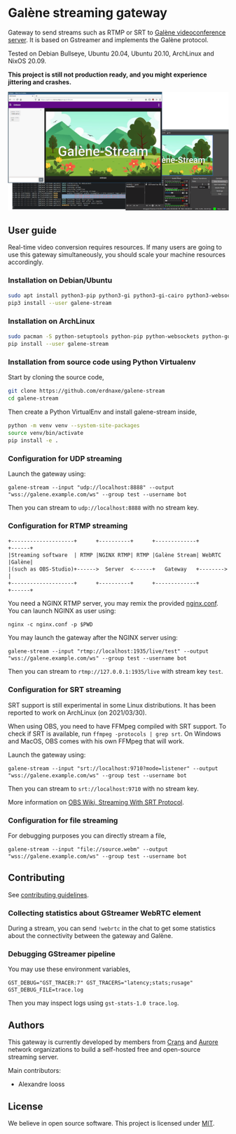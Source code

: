# Galène streaming gateway

Gateway to send streams such as RTMP or SRT to
[Galène videoconference server](https://galene.org/).
It is based on Gstreamer and implements the Galène protocol.

Tested on Debian Bullseye, Ubuntu 20.04, Ubuntu 20.10, ArchLinux and NixOS 20.09.

**This project is still not production ready, and you might experience
jittering and crashes.**

![Streaming from OBS to Galène, video background from KaMy Video Stock](./docs/demo.png)

## User guide

Real-time video conversion requires resources. If many users are going to use
this gateway simultaneously, you should scale your machine resources
accordingly.

### Installation on Debian/Ubuntu

```bash
sudo apt install python3-pip python3-gi python3-gi-cairo python3-websockets gir1.2-gst-plugins-bad-1.0 gstreamer1.0-plugins-good gstreamer1.0-plugins-bad gstreamer1.0-plugins-ugly gstreamer1.0-libav gstreamer1.0-nice
pip3 install --user galene-stream
```

### Installation on ArchLinux

```bash
sudo pacman -S python-setuptools python-pip python-websockets python-gobject gobject-introspection gst-python gst-plugins-base gst-plugins-bad gst-plugins-ugly gst-libav
pip install --user galene-stream
```

### Installation from source code using Python Virtualenv

Start by cloning the source code,

```bash
git clone https://github.com/erdnaxe/galene-stream
cd galene-stream
```

Then create a Python VirtualEnv and install galene-stream inside,

```bash
python -m venv venv --system-site-packages
source venv/bin/activate
pip install -e .
```

### Configuration for UDP streaming

Launch the gateway using:

```
galene-stream --input "udp://localhost:8888" --output "wss://galene.example.com/ws" --group test --username bot
```

Then you can stream to `udp://localhost:8888` with no stream key.

### Configuration for RTMP streaming

```
+--------------------+      +----------+      +-------------+        +------+
|Streaming software  | RTMP |NGINX RTMP| RTMP |Galène Stream| WebRTC |Galène|
|(such as OBS-Studio)+------>  Server  <------+   Gateway   +-------->      |
+--------------------+      +----------+      +-------------+        +------+
```

You need a NGINX RTMP server, you may remix the provided
[nginx.conf](./docs/nginx.conf). You can launch NGINX as user using:

```
nginx -c nginx.conf -p $PWD
```

You may launch the gateway after the NGINX server using:

```
galene-stream --input "rtmp://localhost:1935/live/test" --output "wss://galene.example.com/ws" --group test --username bot
```

Then you can stream to `rtmp://127.0.0.1:1935/live` with stream key `test`.

### Configuration for SRT streaming

SRT support is still experimental in some Linux distributions.
It has been reported to work on ArchLinux (on 2021/03/30).

When using OBS, you need to have FFMpeg compiled with SRT support.
To check if SRT is available, run `ffmpeg -protocols | grep srt`.
On Windows and MacOS, OBS comes with his own FFMpeg that will work.

Launch the gateway using:

```
galene-stream --input "srt://localhost:9710?mode=listener" --output "wss://galene.example.com/ws" --group test --username bot
```

Then you can stream to `srt://localhost:9710` with no stream key.

More information on [OBS Wiki, Streaming With SRT Protocol](https://obsproject.com/wiki/Streaming-With-SRT-Protocol).

### Configuration for file streaming

For debugging purposes you can directly stream a file,

```
galene-stream --input "file://source.webm" --output "wss://galene.example.com/ws" --group test --username bot
```

## Contributing

See [contributing guidelines](./CONTRIBUTING.md).

### Collecting statistics about GStreamer WebRTC element

During a stream, you can send `!webrtc` in the chat to get some statistics
about the connectivity between the gateway and Galène.

### Debugging GStreamer pipeline

You may use these environment variables,

```
GST_DEBUG="GST_TRACER:7" GST_TRACERS="latency;stats;rusage" GST_DEBUG_FILE=trace.log
```

Then you may inspect logs using `gst-stats-1.0 trace.log`.

## Authors

This gateway is currently developed by members from
[Crans](https://www.crans.org/)
and [Aurore](https://auro.re/) network organizations to build a self-hosted
free and open-source streaming server.

Main contributors:

-   Alexandre Iooss

## License

We believe in open source software.
This project is licensed under [MIT](./LICENSE.txt).
